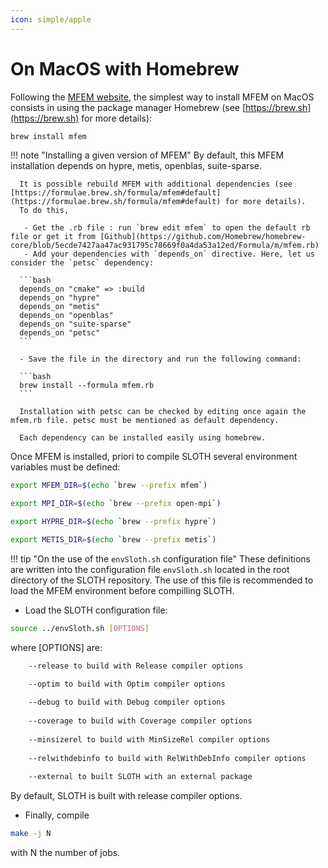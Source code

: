 ```yaml
---
icon: simple/apple
---
```

# On MacOS with Homebrew

Following the [MFEM website](https://mfem.org), the simplest way to install MFEM on MacOS consists in using the package manager Homebrew (see [https://brew.sh](https://brew.sh) for more details):


``` bash 
brew install mfem
```

!!! note "Installing a given version of MFEM"
      By default, this MFEM installation depends on hypre, metis, openblas, suite-sparse.

      It is possible rebuild MFEM with additional dependencies (see [https://formulae.brew.sh/formula/mfem#default](https://formulae.brew.sh/formula/mfem#default) for more details). 
      To do this,  
      
       - Get the .rb file : run `brew edit mfem` to open the default rb file or get it from [Github](https://github.com/Homebrew/homebrew-core/blob/5ecde7427aa47ac931795c78669f0a4da53a12ed/Formula/m/mfem.rb)
       - Add your dependencies with `depends_on` directive. Here, let us consider the `petsc` dependency:

      ```bash 
      depends_on "cmake" => :build
      depends_on "hypre"       
      depends_on "metis"       
      depends_on "openblas"
      depends_on "suite-sparse"
      depends_on "petsc"
      ```

      - Save the file in the directory and run the following command:

      ```bash 
      brew install --formula mfem.rb
      ```

      Installation with petsc can be checked by editing once again the mfem.rb file. petsc must be mentioned as default dependency. 

      Each dependency can be installed easily using homebrew. 
      

Once MFEM is installed, priori to compile SLOTH several environment variables must be defined:

```bash
export MFEM_DIR=$(echo `brew --prefix mfem`)

export MPI_DIR=$(echo `brew --prefix open-mpi`)

export HYPRE_DIR=$(echo `brew --prefix hypre`)

export METIS_DIR=$(echo `brew --prefix metis`)

```

!!! tip "On the use of the  `envSloth.sh` configuration file"
    These definitions are written into the configuration file `envSloth.sh` located in the root directory of the SLOTH repository. 
    The use of this file is recommended to load the MFEM environment before compilling SLOTH.

- Load the SLOTH configuration file:
```bash
source ../envSloth.sh [OPTIONS] 
```
where [OPTIONS] are:
```bash
    --release to build with Release compiler options 

    --optim to build with Optim compiler options 
        
    --debug to build with Debug compiler options 
        
    --coverage to build with Coverage compiler options 
        
    --minsizerel to build with MinSizeRel compiler options 
        
    --relwithdebinfo to build with RelWithDebInfo compiler options 
        
    --external to built SLOTH with an external package
```

By default, SLOTH is built with release compiler options.


- Finally, compile 
```bash
make -j N 
```
with N the number of jobs.


